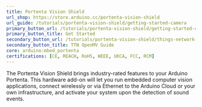 ```yaml
---
title: Portenta Vision Shield
url_shop: https://store.arduino.cc/portenta-vision-shield
url_guide: /tutorials/portenta-vision-shield/getting-started-camera
primary_button_url: /tutorials/portenta-vision-shield/getting-started-camera
primary_button_title: Get Started
secondary_button_url: /tutorials/portenta-vision-shield/things-network-openmv
secondary_button_title: TTN OpenMV Guide
core: arduino:mbed_portenta
certifications: [CE, REACH, RoHS, WEEE, UKCA, FCC, RCM]
---
```


The Portenta Vision Shield brings industry-rated features to your Arduino Portenta. This hardware add-on will let you run embedded computer vision applications, connect wirelessly or via Ethernet to the Arduino Cloud or your own infrastructure, and activate your system upon the detection of sound events.